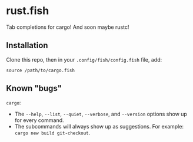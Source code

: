 rust.fish
=========

Tab completions for cargo! And soon maybe rustc!

Installation
------------

Clone this repo, then in your `.config/fish/config.fish` file, add:

`
source /path/to/cargo.fish
`

Known "bugs"
------------

`cargo`:

  * The `--help`, `--list`, `--quiet`, `--verbose`, and `--version` options show up
for every command.
  * The subcommands will always show up as suggestions. For example:
  `cargo new build git-checkout`.
